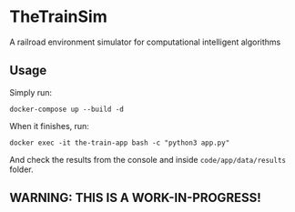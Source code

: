 # TheTrainSim


A railroad environment simulator for computational intelligent algorithms


## Usage

Simply run:

```
docker-compose up --build -d
```

When it finishes, run:

```
docker exec -it the-train-app bash -c "python3 app.py"
```

And check the results from the console and inside `code/app/data/results` folder.

## WARNING: THIS IS A WORK-IN-PROGRESS!
